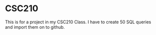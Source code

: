 # CSC210

This is for a project in my CSC210 Class. I have to create 50 SQL queries and import them on to github.
